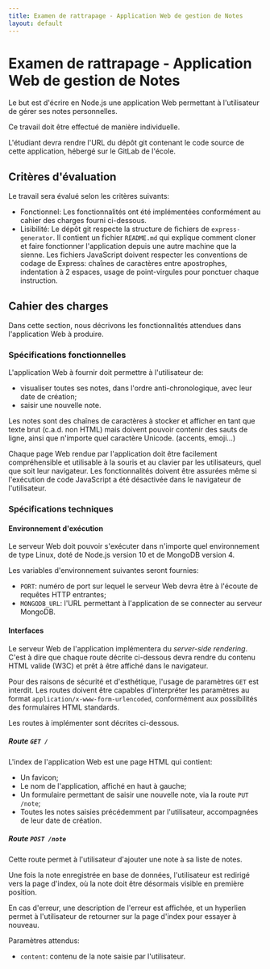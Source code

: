 ```yaml
---
title: Examen de rattrapage - Application Web de gestion de Notes
layout: default
---
```


<!-- WORK IN PROGRESS

- (forked from http://adrienjoly.com/cours-nodejs/05-proj/)
- https://github.com/eemi-aj/node-note-keeper
- https://circleci.com/gh/eemi-aj/node-note-keeper
- réf: https://trello.com/c/OY8UVMiS/25-%F0%9F%8E%93-cours#comment-5c33318474ebba6e5f47f9d9
-->

# Examen de rattrapage - Application Web de gestion de Notes

Le but est d'écrire en Node.js une application Web permettant à l'utilisateur de gérer ses notes personnelles.

Ce travail doit être effectué de manière individuelle.

L'étudiant devra rendre l'URL du dépôt git contenant le code source de cette application, hébergé sur le GitLab de l'école.

## Critères d'évaluation

Le travail sera évalué selon les critères suivants:

- Fonctionnel: Les fonctionnalités ont été implémentées conformément au cahier des charges fourni ci-dessous.
- Lisibilité: Le dépôt git respecte la structure de fichiers de `express-generator`. Il contient un fichier `README.md` qui explique comment cloner et faire fonctionner l'application depuis une autre machine que la sienne. Les fichiers JavaScript doivent respecter les conventions de codage de Express: chaînes de caractères entre apostrophes, indentation à 2 espaces, usage de point-virgules pour ponctuer chaque instruction.

## Cahier des charges

Dans cette section, nous décrivons les fonctionnalités attendues dans l'application Web à produire.

### Spécifications fonctionnelles

L'application Web à fournir doit permettre à l'utilisateur de:

- visualiser toutes ses notes, dans l'ordre anti-chronologique, avec leur date de création;
- saisir une nouvelle note.

Les notes sont des chaînes de caractères à stocker et afficher en tant que texte brut (c.a.d. non HTML) mais doivent pouvoir contenir des sauts de ligne, ainsi que n'importe quel caractère Unicode. (accents, emoji...)

Chaque page Web rendue par l'application doit être facilement compréhensible et utilisable à la souris et au clavier par les utilisateurs, quel que soit leur navigateur. Les fonctionnalités doivent être assurées même si l'exécution de code JavaScript a été désactivée dans le navigateur de l'utilisateur.

### Spécifications techniques

#### Environnement d'exécution

Le serveur Web doit pouvoir s'exécuter dans n'importe quel environnement de type Linux, doté de Node.js version 10 et de MongoDB version 4.

Les variables d'environnement suivantes seront fournies:

- `PORT`: numéro de port sur lequel le serveur Web devra être à l'écoute de requêtes HTTP entrantes;
- `MONGODB_URL`: l'URL permettant à l'application de se connecter au serveur MongoDB.

#### Interfaces

Le serveur Web de l'application implémentera du *server-side rendering*. C'est à dire que chaque route décrite ci-dessous devra rendre du contenu HTML valide (W3C) et prêt à être affiché dans le navigateur.

Pour des raisons de sécurité et d'esthétique, l'usage de paramètres `GET` est interdit. Les routes doivent être capables d'interpréter les paramètres au format `application/x-www-form-urlencoded`, conformément aux possibilités des formulaires HTML standards.

Les routes à implémenter sont décrites ci-dessous.

##### Route `GET /`

L'index de l'application Web est une page HTML qui contient:

- Un favicon;
- Le nom de l'application, affiché en haut à gauche;
- Un formulaire permettant de saisir une nouvelle note, via la route `PUT /note`;
- Toutes les notes saisies précédemment par l'utilisateur, accompagnées de leur date de création.

##### Route `POST /note`

Cette route permet à l'utilisateur d'ajouter une note à sa liste de notes.

Une fois la note enregistrée en base de données, l'utilisateur est redirigé vers la page d'index, où la note doit être désormais visible en première position.

En cas d'erreur, une description de l'erreur est affichée, et un hyperlien permet à l'utilisateur de retourner sur la page d'index pour essayer à nouveau.

Paramètres attendus:

- `content`: contenu de la note saisie par l'utilisateur.
